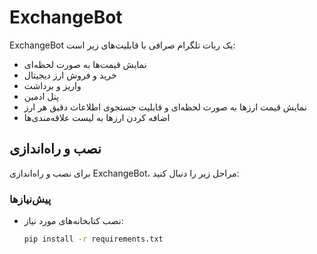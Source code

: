 # ExchangeBot

ExchangeBot یک ربات تلگرام صرافی با قابلیت‌های زیر است:
- نمایش قیمت‌ها به صورت لحظه‌ای
- خرید و فروش ارز دیجیتال
- واریز و برداشت
- پنل ادمین
- نمایش قیمت ارزها به صورت لحظه‌ای و قابلیت جستجوی اطلاعات دقیق هر ارز
- اضافه کردن ارزها به لیست علاقه‌مندی‌ها

## نصب و راه‌اندازی

برای نصب و راه‌اندازی ExchangeBot، مراحل زیر را دنبال کنید:

### پیش‌نیازها
- نصب کتابخانه‌های مورد نیاز:
  ```bash
  pip install -r requirements.txt

